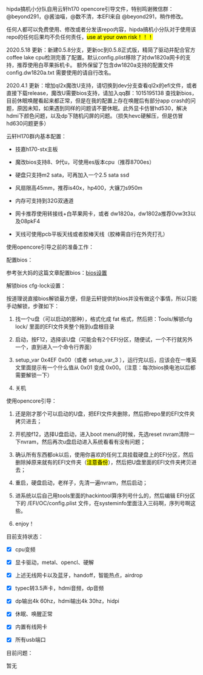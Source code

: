hipda搞机小分队自用云轩h170 opencore引导文件，特别鸣谢微信群：@beyond291，@酱油喵，@数不清，本EFI来自 @beyond291，稍作修改。

任何人都可以免费使用、修改或者分发该repo内容，hipda搞机小分队对于使用该repo的任何后果均不负任何责任，<mark>use at your own risk！！！</mark>

2020.5.18 更新：新建0.5.8分支，更新oc到0.5.8正式版，精简了驱动并配合官方coffee lake cpu检测完善了配置。默认config.plist移除了对dw1820a网卡的支持，推荐使用白苹果拆机卡。
额外保留了包含dw1820a支持的配置文件config.dw1820a.txt 需要使用的请自行改名。

2020.4.1 更新：增加ql2x魔改U支持，请切换到dev分支查看ql2x的efi文件，或者直接下载release，魔改U需要bios支持，请加入qq群：1015195138 查找新bios，目前休眠唤醒看起来都正常，但是在我的配置上存在唤醒后有部分app crash的问题，原因未知，如果遇到同样的问题请不要休眠。此外显卡仿冒hd530，解决hdmi下颜色问题，以及dp下随机闪屏的问题。（损失hevc硬解压，但是仿冒hd630问题更多）


云轩H170群内基本配置：



- 技嘉h170-stx主板

- 魔改bios支持8、9代u，可使用es版本cpu（推荐8700es）

- 硬盘只支持m2 sata，可再加入一个2.5 sata ssd

- 风扇限高45mm，推荐is40x，hp400，大镰刀s950m

- 内存可支持到32G双通道

- 网卡推荐使用转接线+白苹果网卡，或者 dw1820a，dw1802a推荐0vw3t3以及08pkF4

- 天线可使用pcb平板天线或者胶棒天线（胶棒需自行在外壳打孔）



使用opencore引导之前的准备工作：



配置bios：

参考张大妈的这篇文章配置bios：[bios设置](https://post.smzdm.com/p/ag827k43/)



解锁bios cfg-lock设置：

按道理说直接bios解锁最方便，但是云轩提供的bios并没有做这个事情，所以只能手动解锁，步骤如下：

1. 找一个u盘（可以启动的那种），格式化成 fat 格式，然后把：Tools/解锁cfg lock/ 里面的EFI文件夹整个拖到u盘根目录

2. 启动，按F12，选择该U盘（可能会有2个EFI分区，随便试，一个不行就另外一个，直到进入一个命令行界面）

3. setup_var 0x4EF 0x00（或者 setup_var_3 ），运行完以后，应该会在一堆英文里面提示有一个什么值从 0x01 变成 0x00。（注意：每次bios换电池以后都需要解锁一下）

4. 关机



使用opencore引导：



1. 还是刚才那个可以启动的U盘，把EFI文件夹删除，然后把repo里的EFI文件夹拷贝进去；

2. 开机按f12，选择U盘启动，进入boot menu的时候，先选reset nvram清除一下nvram，然后再次u盘启动进入系统看看有没有问题；

3. 确认所有东西都ok以后，使用你喜欢的任何工具挂载硬盘上的EFI分区，然后删除掉原来就有的EFI文件夹（<mark>注意备份</mark>），然后把U盘里面的EFI文件夹拷贝进去；

4. 重启，硬盘启动，老样子，先清一遍nvram，然后启动；

5. 进系统以后自己用tools里面的hackintool算序列号什么的，然后编辑 EFI分区下的 /EFI/OC/config.plist 文件，在systeminfo里面注入三码啊，序列号啊这些。

6. enjoy！



目前支持状态：

- [x] cpu变频

- [x] 显卡驱动，metal、opencl、硬解

- [x] 上述无线网卡以及蓝牙，handoff，智能热点，airdrop

- [x] typec转3.5声卡，hdmi音频，dp音频

- [x] dp输出4k 60hz，hdmi输出4k 30hz，hidpi

- [x] 休眠、唤醒正常

- [x] 内置有线网卡

- [x] 所有usb端口



目前问题：

暂无


